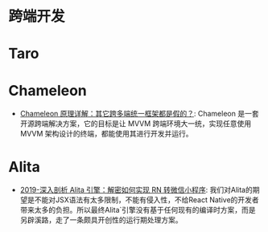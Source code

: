# 跨端开发

# Taro

# Chameleon

- [Chameleon 原理详解：其它跨多端统一框架都是假的？](https://mp.weixin.qq.com/s/F8ernZ57jseKNJgwGopNxg): Chameleon 是一套开源跨端解决方案，它的目标是让 MVVM 跨端环境大一统，实现任意使用 MVVM 架构设计的终端，都能使用其进行开发并运行。

# Alita

- [2019-深入剖析 Alita 引擎：解密如何实现 RN 转微信小程序](https://www.infoq.cn/article/eoGSdMk_VOjs2Rafjr37): 我们对Alita的期望是不能对JSX语法有太多限制，不能有侵入性，不给React Native的开发者带来太多的负担。所以最终Alita`引擎没有基于任何现有的编译时方案，而是另辟溪路，走了一条颇具开创性的运行期处理方案。
